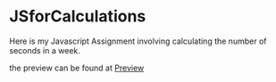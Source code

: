 # JSforCalculations

Here is my Javascript Assignment involving calculating the number of seconds in a week.

the preview can be found at <a href="https://myjsassignment.netlify.app/"> Preview </a>